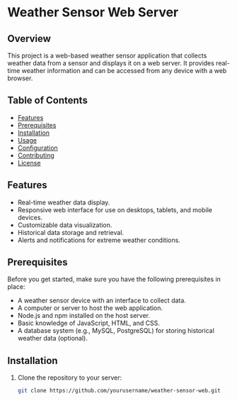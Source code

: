 # Weather Sensor Web Server

## Overview

This project is a web-based weather sensor application that collects weather data from a sensor and displays it on a web server. It provides real-time weather information and can be accessed from any device with a web browser.

## Table of Contents

- [Features](#features)
- [Prerequisites](#prerequisites)
- [Installation](#installation)
- [Usage](#usage)
- [Configuration](#configuration)
- [Contributing](#contributing)
- [License](#license)

## Features

- Real-time weather data display.
- Responsive web interface for use on desktops, tablets, and mobile devices.
- Customizable data visualization.
- Historical data storage and retrieval.
- Alerts and notifications for extreme weather conditions.

## Prerequisites

Before you get started, make sure you have the following prerequisites in place:

- A weather sensor device with an interface to collect data.
- A computer or server to host the web application.
- Node.js and npm installed on the host server.
- Basic knowledge of JavaScript, HTML, and CSS.
- A database system (e.g., MySQL, PostgreSQL) for storing historical weather data (optional).

## Installation

1. Clone the repository to your server:

   ```bash
   git clone https://github.com/yourusername/weather-sensor-web.git
